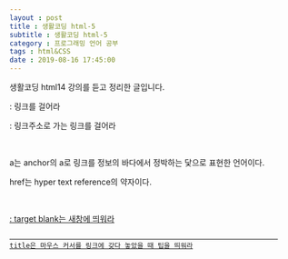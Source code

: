 ```yaml
---
layout : post
title : 생활코딩 html-5
subtitle : 생활코딩 html-5
category : 프로그래밍 언어 공부
tags : html&CSS
date : 2019-08-16 17:45:00
---
```


생활코딩 html14 강의를 듣고 정리한 글입니다.

<a></a> : 링크를 걸어라

<a href="링크주소"></a> : 링크주소로 가는 링크를 걸어라

​

a는 anchor의 a로 링크를 정보의 바다에서 정박하는 닻으로 표현한 언어이다.

href는 hyper text reference의 약자이다.

​

<a href = "" target="blank" title =""> : target blank는 새창에 띄워라

                                                                      title은 마우스 커서를 링크에 갖다 놓았을 때 팁을 띄워라

​
